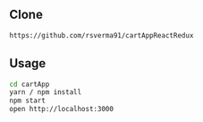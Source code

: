 
## Clone

```bash
https://github.com/rsverma91/cartAppReactRedux
```

## Usage

```bash
cd cartApp
yarn / npm install
npm start
open http://localhost:3000
```
